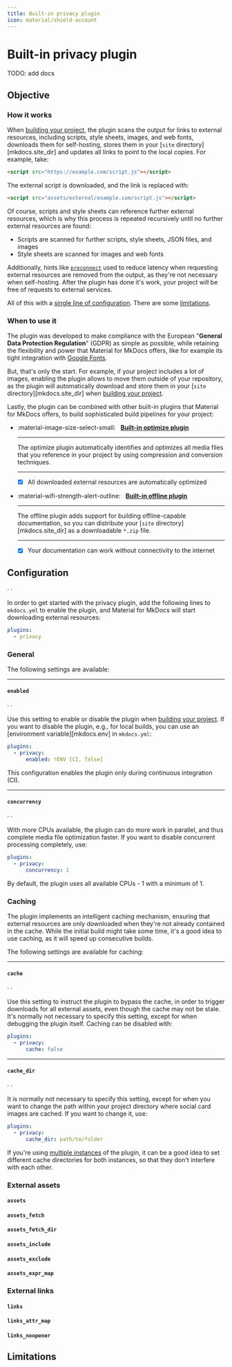 ```yaml
---
title: Built-in privacy plugin
icon: material/shield-account
---
```



# Built-in privacy plugin

TODO: add docs

## Objective

### How it works

When [building your project], the plugin scans the output for links to external
resources, including scripts, style sheets, images, and web fonts,  downloads
them for self-hosting, stores them in your [`site` directory][mkdocs.site_dir]
and updates all links to point to the local copies. For example, take:

``` html
<script src="https://example.com/script.js"></script>
```

The external script is downloaded, and the link is replaced with:

``` html
<script src="assets/external/example.com/script.js"></script>
```

Of course, scripts and style sheets can reference further external resources,
which is why this process is repeated recursively until no further external
resources are found:

- Scripts are scanned for further scripts, style sheets, JSON files, and images
- Style sheets are scanned for images and web fonts

Additionally, hints like [`preconnect`][preconnect] used to reduce latency when
requesting external resources are removed from the output, as they're not
necessary when self-hosting. After the plugin has done it's work, your project
will be free of requests to external services.

All of this with a [single line of configuration]. There are some [limitations].

  [building your project]: ../creating-your-site.md#building-your-site
  [preconnect]: https://developer.mozilla.org/en-US/docs/Web/HTML/Attributes/rel/preconnect
  [single line of configuration]: #configuration
  [limitations]: #limitations

### When to use it

The plugin was developed to make compliance with the European
"__General Data Protection Regulation__" (GDPR) as simple as possible, while
retaining the flexibility and power that Material for MkDocs offers, like for
example its tight integration with [Google Fonts].

But, that's only the start. For example, if your project includes a lot of
images, enabling the plugin allows to move them outside of your repository, as
the plugin will automatically download and store them in your
[`site` directory][mkdocs.site_dir] when [building your project].

Lastly, the plugin can be combined with other built-in plugins that Material
for MkDocs offers, to build sophisticated build pipelines for your project:

<div class="grid cards" markdown>

-   :material-image-size-select-small: &nbsp; __[Built-in optimize plugin]__

    ---

    The optimize plugin automatically identifies and optimizes all media files
    that you reference in your project by using compression and conversion
    techniques.

    ---

    - [x] All downloaded external resources are automatically optimized

-   :material-wifi-strength-alert-outline: &nbsp; __[Built-in offline plugin]__

    ---

    The offline plugin adds support for building offline-capable documentation,
    so you can distribute your [`site` directory][mkdocs.site_dir] as a
    downloadable `*.zip` file.

    ---

    - [x] Your documentation can work without connectivity to the internet

</div>

  [Google Fonts]: changing-the-fonts.md
  [Built-in optimize plugin]: optimize.md
  [Built-in offline plugin]: offline.md

## Configuration

<!-- md:sponsors --> ·
<!-- md:version insiders-4.9.0 --> ·
<!-- md:flag plugin [privacy] (built-in) -->

In order to get started with the privacy plugin, add the following lines to
`mkdocs.yml` to enable the plugin, and Material for MkDocs will start
downloading external resources:

``` yaml
plugins:
  - privacy
```

  [privacy]: privacy.md

### General

The following settings are available:

---

#### `enabled`

<!-- md:sponsors --> ·
<!-- md:version insiders-4.10.0 --> ·
<!-- md:default `true` -->

Use this setting to enable or disable the plugin when [building your project].
If you want to disable the plugin, e.g., for local builds, you can use an
[environment variable][mkdocs.env] in `mkdocs.yml`:

``` yaml
plugins:
  - privacy:
      enabled: !ENV [CI, false]
```

This configuration enables the plugin only during continuous integration (CI).

---

#### `concurrency`

<!-- md:sponsors --> ·
<!-- md:version insiders-4.30.0 --> ·
<!-- md:default available CPUs - 1 -->

With more CPUs available, the plugin can do more work in parallel, and thus
complete media file optimization faster. If you want to disable concurrent
processing completely, use:

``` yaml
plugins:
  - privacy:
      concurrency: 1
```

By default, the plugin uses all available CPUs - 1 with a minimum of 1.

### Caching

The plugin implements an intelligent caching mechanism, ensuring that external
resources are only downloaded when they're not already contained in the cache.
While the initial build might take some time, it's a good idea to use caching,
as it will speed up consecutive builds.

The following settings are available for caching:

---

#### `cache`

<!-- md:sponsors --> ·
<!-- md:version insiders-4.30.0 --> ·
<!-- md:default `true` -->

Use this setting to instruct the plugin to bypass the cache, in order to
trigger downloads for all external assets, even though the cache may not be
stale. It's normally not necessary to specify this setting, except for when
debugging the plugin itself. Caching can be disabled with:

``` yaml
plugins:
  - privacy:
      cache: false
```

---

#### `cache_dir`

<!-- md:sponsors --> ·
<!-- md:version insiders-4.30.0 --> ·
<!-- md:default `.cache/plugin/privacy` -->

It is normally not necessary to specify this setting, except for when you want
to change the path within your project directory where social card images are
cached. If you want to change it, use:

``` yaml
plugins:
  - privacy:
      cache_dir: path/to/folder
```

If you're using [multiple instances] of the plugin, it can be a good idea to
set different cache directories for both instances, so that they don't interfere
with each other.

  [multiple instances]: #

### External assets

#### `assets`
#### `assets_fetch`
#### `assets_fetch_dir`
#### `assets_include`
#### `assets_exclude`
#### `assets_expr_map`

### External links

#### `links`
#### `links_attr_map`
#### `links_noopener`

## Limitations
